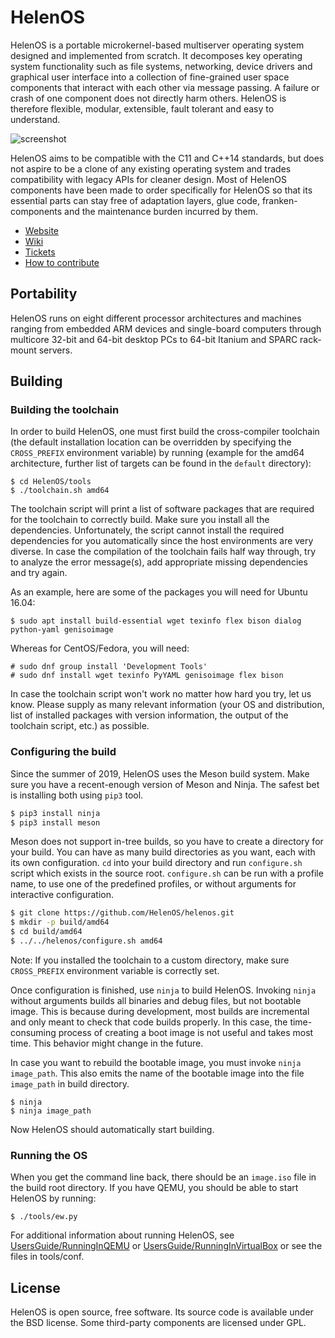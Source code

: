 # HelenOS

HelenOS is a portable microkernel-based multiserver operating
system designed and implemented from scratch. It decomposes key
operating system functionality such as file systems, networking,
device drivers and graphical user interface into a collection of
fine-grained user space components that interact with each other
via message passing. A failure or crash of one component does not
directly harm others. HelenOS is therefore flexible, modular,
extensible, fault tolerant and easy to understand.

![screenshot](http://www.helenos.org/raw-attachment/wiki/Screenshots/newgui-aio.png "Screenshot")

HelenOS aims to be compatible with the C11 and C++14 standards, but does not
aspire to be a clone of any existing operating system and trades compatibility
with legacy APIs for cleaner design. Most of HelenOS components have been made
to order specifically for HelenOS so that its essential parts can stay free of
adaptation layers, glue code, franken-components and the maintenance burden
incurred by them.

* [Website](http://helenos.org)
* [Wiki](http://helenos.org/wiki)
* [Tickets](http://www.helenos.org/report/1)
* [How to contribute](http://www.helenos.org/wiki/HowToContribute)

## Portability

HelenOS runs on eight different processor architectures and machines ranging
from embedded ARM devices and single-board computers through multicore 32-bit
and 64-bit desktop PCs to 64-bit Itanium and SPARC rack-mount servers.

## Building

### Building the toolchain

In order to build HelenOS, one must first build the cross-compiler toolchain
(the default installation location can be overridden by specifying the
`CROSS_PREFIX` environment variable) by running (example for the amd64
architecture, further list of targets can be found in the `default` directory):

```
$ cd HelenOS/tools
$ ./toolchain.sh amd64
```

The toolchain script will print a list of software packages that are required
for the toolchain to correctly build. Make sure you install all the dependencies.
Unfortunately, the script cannot install the required dependencies for you automatically
since the host environments are very diverse. In case the compilation of the toolchain
fails half way through, try to analyze the error message(s), add appropriate missing
dependencies and try again.

As an example, here are some of the packages you will need for Ubuntu 16.04:

```
$ sudo apt install build-essential wget texinfo flex bison dialog python-yaml genisoimage
```

Whereas for CentOS/Fedora, you will need:

```
# sudo dnf group install 'Development Tools'
# sudo dnf install wget texinfo PyYAML genisoimage flex bison
```

In case the toolchain script won't work no matter how hard you try, let us know.
Please supply as many relevant information (your OS and distribution, list of
installed packages with version information, the output of the toolchain script, etc.) as
possible.

### Configuring the build

Since the summer of 2019, HelenOS uses the Meson build system.
Make sure you have a recent-enough version of Meson and Ninja.
The safest bet is installing both using `pip3` tool.

```sh
$ pip3 install ninja
$ pip3 install meson
```

Meson does not support in-tree builds, so you have to create a directory
for your build. You can have as many build directories as you want, each with
its own configuration. `cd` into your build directory and run `configure.sh`
script which exists in the source root. `configure.sh` can be run with a profile
name, to use one of the predefined profiles, or without arguments for interactive
configuration.

```sh
$ git clone https://github.com/HelenOS/helenos.git
$ mkdir -p build/amd64
$ cd build/amd64
$ ../../helenos/configure.sh amd64
```

Note: If you installed the toolchain to a custom directory, make sure `CROSS_PREFIX`
environment variable is correctly set.

Once configuration is finished, use `ninja` to build HelenOS.
Invoking `ninja` without arguments builds all binaries and
debug files, but not bootable image. This is because during
development, most builds are incremental and only meant to check
that code builds properly. In this case, the time-consuming process of
creating a boot image is not useful and takes most time. This behavior
might change in the future.

In case you want to rebuild the bootable image, you must invoke
`ninja image_path`. This also emits the name of the bootable image into the
file `image_path` in build directory.

```
$ ninja
$ ninja image_path
```

Now HelenOS should automatically start building.

### Running the OS

When you get the command line back, there should be an `image.iso` file in the build
root directory. If you have QEMU, you should be able to start HelenOS by running:

```
$ ./tools/ew.py
```

For additional information about running HelenOS, see
[UsersGuide/RunningInQEMU](http://www.helenos.org/wiki/UsersGuide/RunningInQEMU) or
[UsersGuide/RunningInVirtualBox](http://www.helenos.org/wiki/UsersGuide/RunningInVirtualBox) or
see the files in tools/conf.

## License

HelenOS is open source, free software. Its source code is available under
the BSD license. Some third-party components are licensed under GPL.
